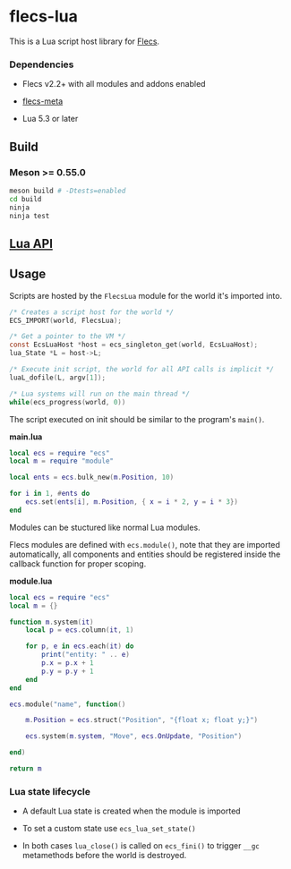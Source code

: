 # flecs-lua

This is a Lua script host library for [Flecs](https://github.com/SanderMertens/flecs).

### Dependencies

* Flecs v2.2+ with all modules and addons enabled

* [flecs-meta](https://github.com/flecs-hub/flecs-meta)

* Lua 5.3 or later

## Build

### Meson >= 0.55.0

```bash
meson build # -Dtests=enabled
cd build
ninja
ninja test
```

## [Lua API](ecs.lua)

## Usage

Scripts are hosted by the `FlecsLua` module for the world it's imported into.

```c
/* Creates a script host for the world */
ECS_IMPORT(world, FlecsLua);

/* Get a pointer to the VM */
const EcsLuaHost *host = ecs_singleton_get(world, EcsLuaHost);
lua_State *L = host->L;

/* Execute init script, the world for all API calls is implicit */
luaL_dofile(L, argv[1]);

/* Lua systems will run on the main thread */
while(ecs_progress(world, 0))

```

The script executed on init should be similar to the program's `main()`.

**main.lua**

```lua
local ecs = require "ecs"
local m = require "module"

local ents = ecs.bulk_new(m.Position, 10)

for i in 1, #ents do
    ecs.set(ents[i], m.Position, { x = i * 2, y = i * 3})
end
```

Modules can be stuctured like normal Lua modules.

Flecs modules are defined with `ecs.module()`, note that they are imported automatically,
all components and entities should be registered inside the callback function
for proper scoping.

**module.lua**

```lua
local ecs = require "ecs"
local m = {}

function m.system(it)
    local p = ecs.column(it, 1)

    for p, e in ecs.each(it) do
        print("entity: " .. e)
        p.x = p.x + 1
        p.y = p.y + 1
    end
end

ecs.module("name", function()

    m.Position = ecs.struct("Position", "{float x; float y;}")

    ecs.system(m.system, "Move", ecs.OnUpdate, "Position")

end)

return m
```

### Lua state lifecycle

* A default Lua state is created when the module is imported

* To set a custom state use `ecs_lua_set_state()`

* In both cases `lua_close()` is called on `ecs_fini()`
to trigger `__gc` metamethods before the world is destroyed.

